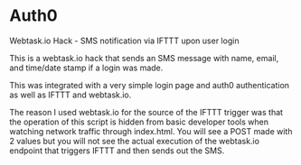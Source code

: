 # Auth0
Webtask.io Hack - SMS notification via IFTTT upon user login

This is a webtask.io hack that sends an SMS message with name, email, and time/date stamp if a login was made. 

This was integrated with a very simple login page and auth0 authentication as well as IFTTT and webtask.io.

The reason I used webtask.io for the source of the IFTTT trigger was that the operation of this script is hidden from basic developer tools when watching network traffic through index.html. You will see a POST made with 2 values but you will not see the actual execution of the webtask.io endpoint that triggers IFTTT and then sends out the SMS.
